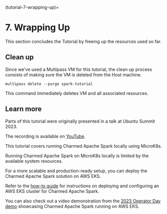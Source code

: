 (tutorial-7-wrapping-up)=
# 7. Wrapping Up

This section concludes the Tutorial by freeing up the resources used so far.

## Clean up

Since we've used a Multipass VM for this tutorial, the clean up process consists of making sure the VM is deleted from the Host machine.

```shell
multipass delete --purge spark-tutorial
```

This command immediately deletes VM and all associated resources.

## Learn more

Parts of this tutorial were originally presented in a talk at Ubuntu Summit 2023.

The recording is available on [YouTube](https://www.youtube.com/watch?v=nu1ll7VRqbI).

This tutorial covers running Charmed Apache Spark locally using MicroK8s.

Running Charmed Apache Spark on MicroK8s locally is limited by the available system resources.

For a more scalable and production-ready setup, you can deploy the Charmed Apache Spark solution on AWS EKS.

Refer to the [how-to guide](/) for instructions on deploying and configuring an AWS EKS cluster for Charmed Apache Spark.

You can also check out a video demonstration from the [2023 Operator Day demo](https://github.com/deusebio/operator-day-2023-charmed-spark) showcasing Charmed Apache Spark running on AWS EKS.


